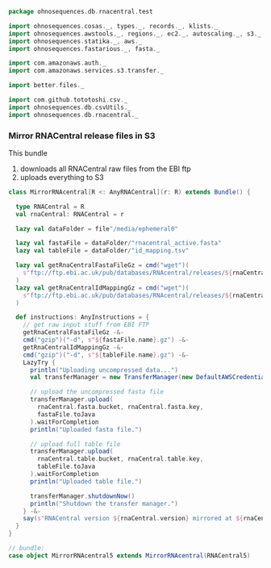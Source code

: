 
```scala
package ohnosequences.db.rnacentral.test

import ohnosequences.cosas._, types._, records._, klists._
import ohnosequences.awstools._, regions._, ec2._, autoscaling._, s3._
import ohnosequences.statika._, aws._
import ohnosequences.fastarious._, fasta._

import com.amazonaws.auth._
import com.amazonaws.services.s3.transfer._

import better.files._

import com.github.tototoshi.csv._
import ohnosequences.db.csvUtils._
import ohnosequences.db.rnacentral._
```


### Mirror RNACentral release files in S3

This bundle

1. downloads all RNACentral raw files from the EBI ftp
4. uploads everything to S3


```scala
class MirrorRNAcentral[R <: AnyRNACentral](r: R) extends Bundle() {

  type RNACentral = R
  val rnaCentral: RNACentral = r

  lazy val dataFolder = file"/media/ephemeral0"

  lazy val fastaFile = dataFolder/"rnacentral_active.fasta"
  lazy val tableFile = dataFolder/"id_mapping.tsv"

  lazy val getRnaCentralFastaFileGz = cmd("wget")(
    s"ftp://ftp.ebi.ac.uk/pub/databases/RNAcentral/releases/${rnaCentral.version}/sequences/${fastaFile.name}.gz"
  )
  lazy val getRnaCentralIdMappingGz = cmd("wget")(
    s"ftp://ftp.ebi.ac.uk/pub/databases/RNAcentral/releases/${rnaCentral.version}/id_mapping/${tableFile.name}.gz"
  )

  def instructions: AnyInstructions = {
    // get raw input stuff from EBI FTP
    getRnaCentralFastaFileGz -&-
    cmd("gzip")("-d", s"${fastaFile.name}.gz") -&-
    getRnaCentralIdMappingGz -&-
    cmd("gzip")("-d", s"${tableFile.name}.gz") -&-
    LazyTry {
      println("Uploading uncompressed data...")
      val transferManager = new TransferManager(new DefaultAWSCredentialsProviderChain())

      // upload the uncompressed fasta file
      transferManager.upload(
        rnaCentral.fasta.bucket, rnaCentral.fasta.key,
        fastaFile.toJava
      ).waitForCompletion
      println("Uploaded fasta file.")

      // upload full table file
      transferManager.upload(
        rnaCentral.table.bucket, rnaCentral.table.key,
        tableFile.toJava
      ).waitForCompletion
      println("Uploaded table file.")

      transferManager.shutdownNow()
      println("Shutdown the transfer manager.")
    } -&-
    say(s"RNACentral version ${rnaCentral.version} mirrored at ${rnaCentral.prefix}")
  }
}

// bundle:
case object MirrorRNAcentral5 extends MirrorRNAcentral(RNACentral5)

```




[main/scala/blastDB.scala]: ../../main/scala/blastDB.scala.md
[main/scala/collectionUtils.scala]: ../../main/scala/collectionUtils.scala.md
[main/scala/csvUtils.scala]: ../../main/scala/csvUtils.scala.md
[main/scala/filterData.scala]: ../../main/scala/filterData.scala.md
[main/scala/rnacentral.scala]: ../../main/scala/rnacentral.scala.md
[test/scala/compats.scala]: compats.scala.md
[test/scala/generateData.scala]: generateData.scala.md
[test/scala/rnaCentral.scala]: rnaCentral.scala.md
[test/scala/runBundles.scala]: runBundles.scala.md